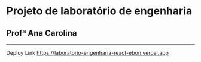 # Projeto de laboratório de engenharia

## Profª Ana Carolina
---
Deploy Link https://laboratorio-engenharia-react-ebon.vercel.app
